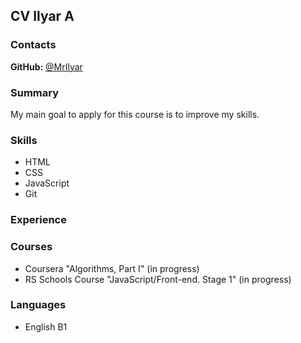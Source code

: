 ## **CV Ilyar A**

### **Contacts**

**GitHub:** [@MrIlyar](https://github.com/MrIlyar)

### **Summary**

My main goal to apply for this course is to improve my skills.

### **Skills**

- HTML
- CSS
- JavaScript
- Git

### **Experience**

### **Courses**
- Coursera "Algorithms, Part I" (in progress)
- RS Schools Course "JavaScript/Front-end. Stage 1" (in progress)

### **Languages**

- English B1
